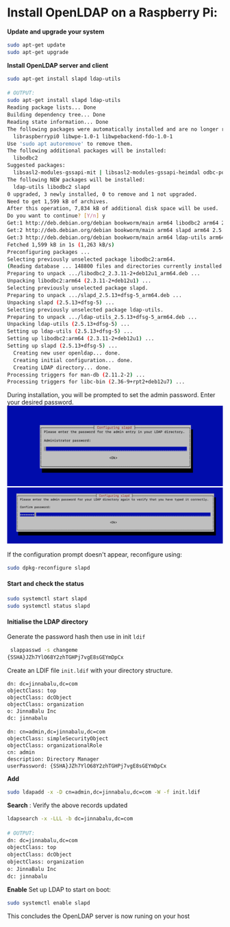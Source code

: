  # Install OpenLDAP on a Raspberry Pi:
 
**Update and upgrade your system**

```bash
sudo apt-get update
sudo apt-get upgrade
```

**Install OpenLDAP server and client**

```bash
sudo apt-get install slapd ldap-utils

# OUTPUT:
sudo apt-get install slapd ldap-utils
Reading package lists... Done
Building dependency tree... Done
Reading state information... Done
The following packages were automatically installed and are no longer required:
  libraspberrypi0 libwpe-1.0-1 libwpebackend-fdo-1.0-1
Use 'sudo apt autoremove' to remove them.
The following additional packages will be installed:
  libodbc2
Suggested packages:
  libsasl2-modules-gssapi-mit | libsasl2-modules-gssapi-heimdal odbc-postgresql tdsodbc
The following NEW packages will be installed:
  ldap-utils libodbc2 slapd
0 upgraded, 3 newly installed, 0 to remove and 1 not upgraded.
Need to get 1,599 kB of archives.
After this operation, 7,834 kB of additional disk space will be used.
Do you want to continue? [Y/n] y
Get:1 http://deb.debian.org/debian bookworm/main arm64 libodbc2 arm64 2.3.11-2+deb12u1 [132 kB]
Get:2 http://deb.debian.org/debian bookworm/main arm64 slapd arm64 2.5.13+dfsg-5 [1,329 kB]
Get:3 http://deb.debian.org/debian bookworm/main arm64 ldap-utils arm64 2.5.13+dfsg-5 [138 kB]
Fetched 1,599 kB in 1s (1,263 kB/s) 
Preconfiguring packages ...
Selecting previously unselected package libodbc2:arm64.
(Reading database ... 148800 files and directories currently installed.)
Preparing to unpack .../libodbc2_2.3.11-2+deb12u1_arm64.deb ...
Unpacking libodbc2:arm64 (2.3.11-2+deb12u1) ...
Selecting previously unselected package slapd.
Preparing to unpack .../slapd_2.5.13+dfsg-5_arm64.deb ...
Unpacking slapd (2.5.13+dfsg-5) ...
Selecting previously unselected package ldap-utils.
Preparing to unpack .../ldap-utils_2.5.13+dfsg-5_arm64.deb ...
Unpacking ldap-utils (2.5.13+dfsg-5) ...
Setting up ldap-utils (2.5.13+dfsg-5) ...
Setting up libodbc2:arm64 (2.3.11-2+deb12u1) ...
Setting up slapd (2.5.13+dfsg-5) ...
  Creating new user openldap... done.
  Creating initial configuration... done.
  Creating LDAP directory... done.
Processing triggers for man-db (2.11.2-2) ...
Processing triggers for libc-bin (2.36-9+rpt2+deb12u7) ...
```
During installation, you will be prompted to set the admin password. Enter your desired password.
![admin-password](https://github.com/jinnabaalu/openldap-tutorial/blob/main/screenshots/admin-password.png)
![confirm password](https://github.com/jinnabaalu/openldap-tutorial/blob/main/screenshots/confirm-password.png)



If the configuration prompt doesn't appear, reconfigure using:
```bash
sudo dpkg-reconfigure slapd
```

#### Start and check the status

```bash
sudo systemctl start slapd
sudo systemctl status slapd
```
#### Initialise the LDAP directory

Generate the password hash then use in init `ldif`

```bash
 slappasswd -s changeme 
{SSHA}JZh7YlO68Y2zhTGHPj7vgE8sGEYmDpCx
```

Create an LDIF file `init.ldif` with your directory structure. 

```ldif
dn: dc=jinnabalu,dc=com
objectClass: top
objectClass: dcObject
objectClass: organization
o: JinnaBalu Inc
dc: jinnabalu

dn: cn=admin,dc=jinnabalu,dc=com
objectClass: simpleSecurityObject
objectClass: organizationalRole
cn: admin
description: Directory Manager
userPassword: {SSHA}JZh7YlO68Y2zhTGHPj7vgE8sGEYmDpCx
```

**Add**

```bash
sudo ldapadd -x -D cn=admin,dc=jinnabalu,dc=com -W -f init.ldif
```

**Search** : Verify the above records updated
```bash
ldapsearch -x -LLL -b dc=jinnabalu,dc=com

# OUTPUT:
dn: dc=jinnabalu,dc=com
objectClass: top
objectClass: dcObject
objectClass: organization
o: JinnaBalu Inc
dc: jinnabalu
```

**Enable**
Set up LDAP to start on boot:
```bash
sudo systemctl enable slapd
```
This concludes the OpenLDAP server is now runing on your host
